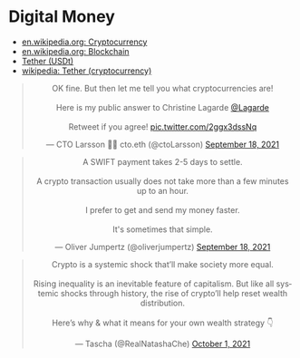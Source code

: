 # Digital Money
- [en.wikipedia.org: Cryptocurrency](https://en.wikipedia.org/wiki/Cryptocurrency)
- [en.wikipedia.org: Blockchain](https://en.wikipedia.org/wiki/Blockchain)
- [Tether (USDt)](https://tether.to/)
- [wikipedia: Tether (cryptocurrency)](https://en.wikipedia.org/wiki/Tether_(cryptocurrency))

<center>
<blockquote class="twitter-tweet"><p lang="en" dir="ltr">OK fine. But then let me tell you what cryptocurrencies are!<br><br>Here is my public answer to Christine Lagarde <a href="https://twitter.com/Lagarde?ref_src=twsrc%5Etfw">@Lagarde</a><br><br>Retweet if you agree! <a href="https://t.co/2ggx3dssNq">pic.twitter.com/2ggx3dssNq</a></p>&mdash; CTO Larsson 💙💛 cto.eth (@ctoLarsson) <a href="https://twitter.com/ctoLarsson/status/1439232410101731335?ref_src=twsrc%5Etfw">September 18, 2021</a></blockquote> <script async src="https://platform.twitter.com/widgets.js" charset="utf-8"></script>

<blockquote class="twitter-tweet"><p lang="en" dir="ltr">A SWIFT payment takes 2-5 days to settle.<br><br>A crypto transaction usually does not take more than a few minutes up to an hour.<br><br>I prefer to get and send my money faster.<br><br>It&#39;s sometimes that simple.</p>&mdash; Oliver Jumpertz (@oliverjumpertz) <a href="https://twitter.com/oliverjumpertz/status/1439234675805986816?ref_src=twsrc%5Etfw">September 18, 2021</a></blockquote> <script async src="https://platform.twitter.com/widgets.js" charset="utf-8"></script>

<blockquote class="twitter-tweet"><p lang="en" dir="ltr">Crypto is a systemic shock that’ll make society more equal.<br><br>Rising inequality is an inevitable feature of capitalism. But like all systemic shocks through history, the rise of crypto’ll help reset wealth distribution. <br><br>Here’s why &amp; what it means for your own wealth strategy 👇</p>&mdash; Tascha (@RealNatashaChe) <a href="https://twitter.com/RealNatashaChe/status/1444014735716851714?ref_src=twsrc%5Etfw">October 1, 2021</a></blockquote> <script async src="https://platform.twitter.com/widgets.js" charset="utf-8"></script>
</center>